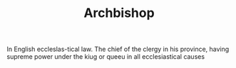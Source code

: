 ---
title: Archbishop
letter: A
permalink: "/definitions/archbishop.html"
body: In English eccleslas-tical law. The chief of the clergy in his province, having
  supreme power under the kiug or queeu in all ecclesiastical causes
published_at: '2018-07-07'
layout: post
---